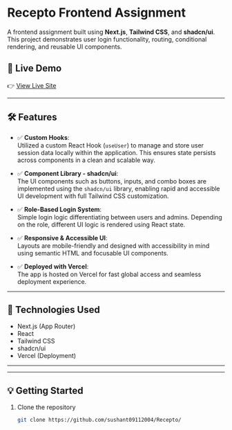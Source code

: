 # Recepto Frontend Assignment

A frontend assignment built using **Next.js**, **Tailwind CSS**, and **shadcn/ui**.  
This project demonstrates user login functionality, routing, conditional rendering, and reusable UI components.

## 🔗 Live Demo

👉 [View Live Site](https://recepto-blond.vercel.app/)

---

## 🛠️ Features

- ✅ **Custom Hooks**:  
  Utilized a custom React Hook (`useUser`) to manage and store user session data locally within the application. This ensures state persists across components in a clean and scalable way.

- ✅ **Component Library - shadcn/ui**:  
  The UI components such as buttons, inputs, and combo boxes are implemented using the `shadcn/ui` library, enabling rapid and accessible UI development with full Tailwind CSS customization.

- ✅ **Role-Based Login System**:  
  Simple login logic differentiating between users and admins. Depending on the role, different UI logic is rendered using React state.

- ✅ **Responsive & Accessible UI**:  
  Layouts are mobile-friendly and designed with accessibility in mind using semantic HTML and focusable UI components.

- ✅ **Deployed with Vercel**:  
  The app is hosted on Vercel for fast global access and seamless deployment experience.

---

## 📂 Technologies Used

- Next.js (App Router)
- React
- Tailwind CSS
- shadcn/ui
- Vercel (Deployment)

---

---

## 💡 Getting Started

1. Clone the repository  
   ```bash
   git clone https://github.com/sushant09112004/Recepto/

